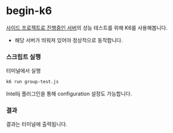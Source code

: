 # begin-k6

[사이드 프로젝트로 진행중인 서버](https://github.com/jxmen-workspace/cs-ai-interviewer)의 성능 테스트를 위해 K6를 사용해봅니다.

- 해당 서버가 띄워져 있어야 정상적으로 동작합니다.

### 스크립트 실행

터미널에서 실행

```bash
k6 run group-test.js
```

Intellij 플러그인을 통해 configuration 설정도 가능합니다.

### 결과
결과는 터미널에 출력됩니다.


